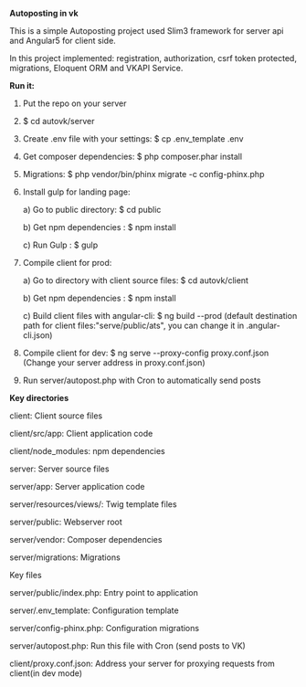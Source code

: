**Autoposting in vk**

This is a simple Autoposting project used Slim3 framework for server api and Angular5 for client side.

In this project implemented: registration, authorization, csrf token protected, migrations, Eloquent ORM and VKAPI Service.

**Run it:**

1) Put the repo on your server

2) $ cd autovk/server

3) Create .env file with your settings: $ cp .env_template .env

4) Get composer dependencies: $ php composer.phar install

5) Migrations: $ php vendor/bin/phinx migrate -c config-phinx.php

6) Install gulp for landing page:

    a) Go to public directory: $ cd public
    
    b) Get npm dependencies : $ npm install
    
    c) Run Gulp : $ gulp
7) Compile client for prod:

    a) Go to directory with client source files: $ cd autovk/client 
    
    b) Get npm dependencies : $ npm install
    
    c) Build client files with angular-cli: $ ng build --prod (default destination path for client files:"serve/public/ats", you can change it in .angular-cli.json)
    
8) Compile client for dev: $ ng serve --proxy-config proxy.conf.json (Change your server address in proxy.conf.json)

9) Run server/autopost.php with Сron to automatically send posts

**Key directories**

client: Client source files

client/src/app: Client application code

client/node_modules: npm dependencies

server: Server source files

server/app: Server application code

server/resources/views/: Twig template files

server/public: Webserver root

server/vendor: Composer dependencies

server/migrations: Migrations

Key files

server/public/index.php: Entry point to application

server/.env_template: Configuration template

server/config-phinx.php: Configuration migrations

server/autopost.php: Run this file with Cron (send posts to VK)

client/proxy.conf.json: Address your server for proxying requests from client(in dev mode)